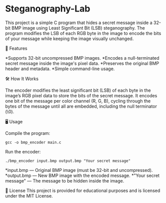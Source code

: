 # Steganography-Lab
This project is a simple C program that hides a secret message inside a 32-bit BMP image using Least Significant Bit (LSB) steganography. The program modifies the LSB of each RGB byte in the image to encode the bits of your message while keeping the image visually unchanged.

📌 Features

*Supports 32-bit uncompressed BMP images.
*Encodes a null-terminated secret message inside the image's pixel data.
*Preserves the original BMP header and metadata.
*Simple command-line usage.

🛠️ How It Works

The encoder modifies the least significant bit (LSB) of each byte in the image’s RGB pixel data to store the bits of the secret message. It encodes one bit of the message per color channel (R, G, B), cycling through the bytes of the message until all are embedded, including the null terminator (\0).


🖥️ Usage

Compile the program:
~~~~~~~~~~~~~~~~~~~~~~~
gcc -o bmp_encoder main.c
~~~~~~~~~~~~~~~~~~~~~~~~
Run the encoder:
~~~~~~~~~~~~~~~~~~~~~~~~
./bmp_encoder input.bmp output.bmp "Your secret message"
~~~~~~~~~~~~~~~~~~~~~~~~

*input.bmp — Original BMP image (must be 32-bit and uncompressed).
*output.bmp — New BMP image with the encoded message.
*"Your secret message" — The message to be hidden inside the image.


📄 License
This project is provided for educational purposes and is licensed under the MIT License.

